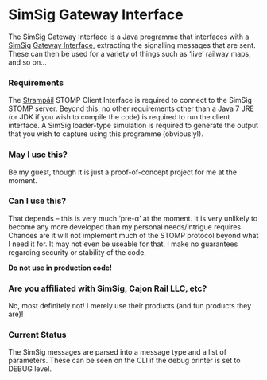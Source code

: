 # SimSig Gateway Interface #

The SimSig Gateway Interface is a Java programme that interfaces with a [SimSig](www.simsig.co.uk) [Gateway Interface](http://www.simsig.co.uk/dokuwiki/doku.php?id=usertrack:interface_gateway), extracting the signalling messages that are sent. These can then be used for a variety of things such as ‘live’ railway maps, and so on…

### Requirements ###

The [Strampáil](https://github.com/Gwasanaethau/Stramp-il) STOMP Client Interface is required to connect to the SimSig STOMP server. Beyond this, no other requirements other than a Java 7 JRE (or JDK if you wish to compile the code) is required to run the client interface. A SimSig loader-type simulation is required to generate the output that you wish to capture using this programme (obviously!).

### May I use this? ###

Be my guest, though it is just a proof-of-concept project for me at the moment.

### Can I use this? ###

That depends – this is very much ‘pre-α’ at the moment. It is very unlikely to become any more developed than my personal needs/intrigue requires. Chances are it will not implement much of the STOMP protocol beyond what I need it for. It may not even be useable for that. I make no guarantees regarding security or stability of the code.

**Do not use in production code!**

### Are you affiliated with SimSig, Cajon Rail LLC, etc? ###

No, most definitely not! I merely use their products (and fun products they are)!

### Current Status ###

The SimSig messages are parsed into a message type and a list of parameters. These can be seen on the CLI if the debug printer is set to DEBUG level.
